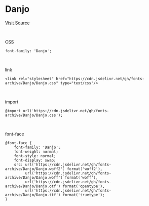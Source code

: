 # Danjo

[Visit Source](https://drive.google.com/file/d/1SjTJCsyJ6YYKyfxz6yMzEN8lyZNuazYK/view)

&nbsp;

CSS

```
font-family: 'Danjo';
```

&nbsp;

link

```
<link rel="stylesheet" href="https://cdn.jsdelivr.net/gh/fonts-archive/Danjo/Danjo.css" type="text/css"/>
```

&nbsp;

import

```
@import url('https://cdn.jsdelivr.net/gh/fonts-archive/Danjo/Danjo.css');
```

&nbsp;

font-face

```
@font-face {
    font-family: 'Danjo';
    font-weight: normal;
    font-style: normal;
    font-display: swap;
    src: url('https://cdn.jsdelivr.net/gh/fonts-archive/Danjo/Danjo.woff2') format('woff2'),
         url('https://cdn.jsdelivr.net/gh/fonts-archive/Danjo/Danjo.woff') format('woff'),
         url('https://cdn.jsdelivr.net/gh/fonts-archive/Danjo/Danjo.otf') format('opentype'),
         url('https://cdn.jsdelivr.net/gh/fonts-archive/Danjo/Danjo.ttf') format('truetype');
}
```
